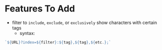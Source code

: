 # Features To Add
- filter to `include`, `exclude`, or `exclusively` show characters with certain tags
  - syntax:
```js
`${URL}?index=${filter}:${tag},${tag},${etc.};`
```

